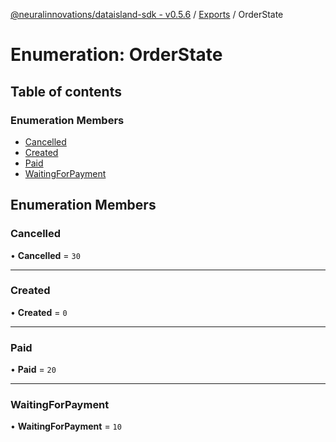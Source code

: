 [@neuralinnovations/dataisland-sdk - v0.5.6](../../README.md) / [Exports](../modules.md) / OrderState

# Enumeration: OrderState

## Table of contents

### Enumeration Members

- [Cancelled](OrderState.md#cancelled)
- [Created](OrderState.md#created)
- [Paid](OrderState.md#paid)
- [WaitingForPayment](OrderState.md#waitingforpayment)

## Enumeration Members

### Cancelled

• **Cancelled** = ``30``

___

### Created

• **Created** = ``0``

___

### Paid

• **Paid** = ``20``

___

### WaitingForPayment

• **WaitingForPayment** = ``10``
